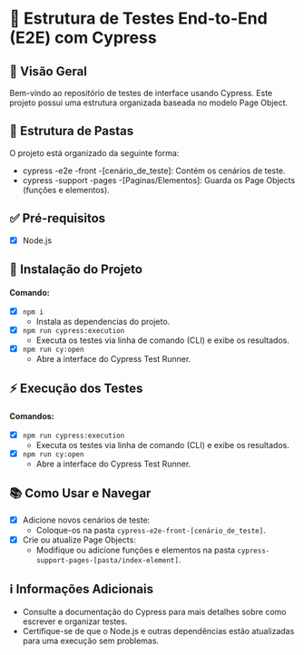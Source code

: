 # 🚀 Estrutura de Testes End-to-End (E2E) com Cypress

## 🌟 Visão Geral

Bem-vindo ao repositório de testes de interface usando Cypress. Este projeto possui uma estrutura organizada baseada no modelo Page Object.

## 📁 Estrutura de Pastas

O projeto está organizado da seguinte forma:
- cypress
    -e2e
        -front
            -[cenário_de_teste]: Contém os cenários de teste.
- cypress
    -support
        -pages
            -[Paginas/Elementos]: Guarda os Page Objects (funções e elementos).


## ✅ Pré-requisitos
- [x] Node.js

## 🚀 Instalação do Projeto

#### Comando:
- [x] `npm i`
  - Instala as dependencias do projeto.
- [x] `npm run cypress:execution`
  - Executa os testes via linha de comando (CLI) e exibe os resultados.
- [x] `npm run cy:open`
  - Abre a interface do Cypress Test Runner.

## ⚡️ Execução dos Testes

#### Comandos:
- [x] `npm run cypress:execution`
  - Executa os testes via linha de comando (CLI) e exibe os resultados.
- [x] `npm run cy:open`
  - Abre a interface do Cypress Test Runner.

## 📚 Como Usar e Navegar
- [x] Adicione novos cenários de teste: 
  - Coloque-os na pasta `cypress-e2e-front-[cenário_de_teste]`.
- [x] Crie ou atualize Page Objects: 
  - Modifique ou adicione funções e elementos na pasta `cypress-support-pages-[pasta/index-element]`.

## ℹ️ Informações Adicionais
- Consulte a documentação do Cypress para mais detalhes sobre como escrever e organizar testes.
- Certifique-se de que o Node.js e outras dependências estão atualizadas para uma execução sem problemas.
